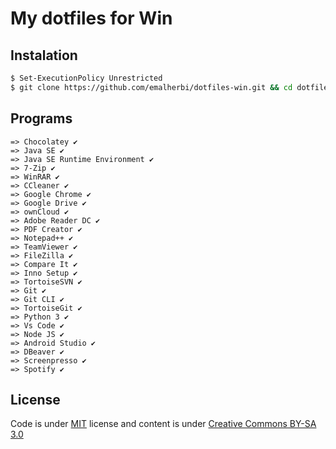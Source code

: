 # My dotfiles for Win

## Instalation

```bash
$ Set-ExecutionPolicy Unrestricted
$ git clone https://github.com/emalherbi/dotfiles-win.git && cd dotfiles-win && .\install.bat
```

## Programs

```
=> Chocolatey ✔
=> Java SE ✔
=> Java SE Runtime Environment ✔
=> 7-Zip ✔
=> WinRAR ✔
=> CCleaner ✔
=> Google Chrome ✔
=> Google Drive ✔
=> ownCloud ✔
=> Adobe Reader DC ✔
=> PDF Creator ✔
=> Notepad++ ✔
=> TeamViewer ✔
=> FileZilla ✔
=> Compare It ✔
=> Inno Setup ✔
=> TortoiseSVN ✔
=> Git ✔
=> Git CLI ✔
=> TortoiseGit ✔
=> Python 3 ✔
=> Vs Code ✔
=> Node JS ✔
=> Android Studio ✔
=> DBeaver ✔
=> Screenpresso ✔
=> Spotify ✔
```

## License

Code is under [MIT](https://en.wikipedia.org/wiki/MIT_License) license and content is under [Creative Commons BY-SA 3.0](http://creativecommons.org/licenses/by-sa/3.0/deed.en_US)
